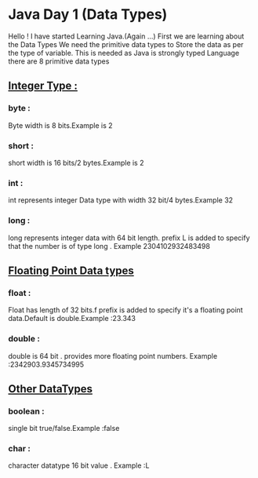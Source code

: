 # Java Day 1 (Data Types)
Hello ! I have started Learning Java.(Again ...)
First we are learning about the Data Types
We need the primitive data types to Store the data as per the type of variable. This is needed as Java is strongly typed Language
there are 8 primitive data types

## <u>Integer Type :</u> 

### byte :
Byte width is 8 bits.Example is 2

### short :
short width is 16 bits/2 bytes.Example is 2

### int :
int represents integer Data type with width 32 bit/4 bytes.Example 32

### long : 
long represents integer data with 64 bit length. prefix L is added to specify that the number is of type long . Example 2304102932483498

## <u>Floating Point Data types</u> 

### float :
Float has length of 32 bits.f prefix is added to specify it's a floating point data.Default is double.Example :23.343

### double :
double is 64 bit . provides more floating point numbers. Example :2342903.9345734995

## <u>Other DataTypes</u> 

### boolean :
single bit true/false.Example :false

### char :
character datatype 16 bit value . Example :L
